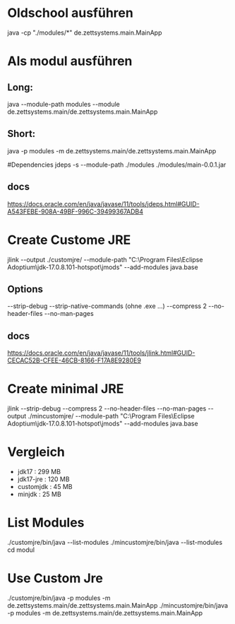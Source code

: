 # Oldschool ausführen
java -cp "./modules/*" de.zettsystems.main.MainApp

# Als modul ausführen
## Long:
java --module-path modules --module de.zettsystems.main/de.zettsystems.main.MainApp
## Short:
java -p modules -m de.zettsystems.main/de.zettsystems.main.MainApp 

#Dependencies
jdeps -s --module-path ./modules ./modules/main-0.0.1.jar
## docs
https://docs.oracle.com/en/java/javase/11/tools/jdeps.html#GUID-A543FEBE-908A-49BF-996C-39499367ADB4

# Create Custome JRE
jlink --output ./customjre/ --module-path "C:\Program Files\Eclipse Adoptium\jdk-17.0.8.101-hotspot\jmods" --add-modules java.base
## Options
--strip-debug
--strip-native-commands (ohne .exe ...)
--compress 2
--no-header-files
--no-man-pages
## docs
https://docs.oracle.com/en/java/javase/11/tools/jlink.html#GUID-CECAC52B-CFEE-46CB-8166-F17A8E9280E9
# Create minimal JRE
jlink --strip-debug --compress 2 --no-header-files --no-man-pages --output ./mincustomjre/ --module-path "C:\Program Files\Eclipse Adoptium\jdk-17.0.8.101-hotspot\jmods" --add-modules java.base
# Vergleich
- jdk17 	: 299 MB
- jdk17-jre : 120 MB
- customjdk	:  45 MB
- minjdk	:  25 MB

# List Modules
./customjre/bin/java --list-modules
./mincustomjre/bin/java --list-modules
cd modul

# Use Custom Jre
./customjre/bin/java -p modules -m de.zettsystems.main/de.zettsystems.main.MainApp 
./mincustomjre/bin/java -p modules -m de.zettsystems.main/de.zettsystems.main.MainApp 